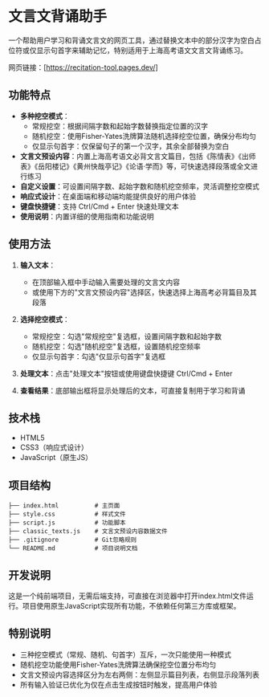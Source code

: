 # 文言文背诵助手

一个帮助用户学习和背诵文言文的网页工具，通过替换文本中的部分汉字为空白占位符或仅显示句首字来辅助记忆，特别适用于上海高考语文文言文背诵练习。

网页链接：[https://recitation-tool.pages.dev/]

## 功能特点

- **多种挖空模式**：
  - 常规挖空：根据间隔字数和起始字数替换指定位置的汉字
  - 随机挖空：使用Fisher-Yates洗牌算法随机选择挖空位置，确保分布均匀
  - 仅显示句首字：仅保留句子的第一个汉字，其余全部替换为空白
- **文言文预设内容**：内置上海高考语文必背文言文篇目，包括《陈情表》《出师表》《岳阳楼记》《黄州快哉亭记》《论语·学而》等，可快速选择段落或全文进行练习
- **自定义设置**：可设置间隔字数、起始字数和随机挖空频率，灵活调整挖空模式
- **响应式设计**：在桌面端和移动端均能提供良好的用户体验
- **键盘快捷键**：支持 Ctrl/Cmd + Enter 快速处理文本
- **使用说明**：内置详细的使用指南和功能说明

## 使用方法

1. **输入文本**：
   - 在顶部输入框中手动输入需要处理的文言文内容
   - 或使用下方的"文言文预设内容"选择区，快速选择上海高考必背篇目及其段落

2. **选择挖空模式**：
   - 常规挖空：勾选"常规挖空"复选框，设置间隔字数和起始字数
   - 随机挖空：勾选"随机挖空"复选框，设置随机挖空频率
   - 仅显示句首字：勾选"仅显示句首字"复选框

3. **处理文本**：点击"处理文本"按钮或使用键盘快捷键 Ctrl/Cmd + Enter

4. **查看结果**：底部输出框将显示处理后的文本，可直接复制用于学习和背诵

## 技术栈

- HTML5
- CSS3（响应式设计）
- JavaScript（原生JS）

## 项目结构

```
├── index.html          # 主页面
├── style.css           # 样式文件
├── script.js           # 功能脚本
├── classic_texts.js    # 文言文预设内容数据文件
├── .gitignore          # Git忽略规则
└── README.md           # 项目说明文档
```

## 开发说明

这是一个纯前端项目，无需后端支持，可直接在浏览器中打开index.html文件运行。项目使用原生JavaScript实现所有功能，不依赖任何第三方库或框架。

## 特别说明

- 三种挖空模式（常规、随机、句首字）互斥，一次只能使用一种模式
- 随机挖空功能使用Fisher-Yates洗牌算法确保挖空位置分布均匀
- 文言文预设内容选择区分为左右两侧：左侧显示篇目列表，右侧显示段落列表
- 所有输入验证已优化为仅在点击生成按钮时触发，提高用户体验